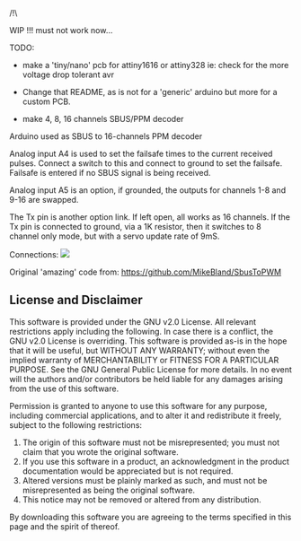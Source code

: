 
/!\

WIP !!! must not work now...


TODO:
- make a 'tiny/nano' pcb for attiny1616 or attiny328
ie: check for the more voltage drop tolerant avr

- Change that README, as is not for a 'generic' arduino but more for a custom PCB.

- make 4, 8, 16 channels SBUS/PPM decoder


Arduino used as SBUS to 16-channels PPM decoder

Analog input A4 is used to set the failsafe times to the current received pulses.
Connect a switch to this and connect to ground to set the failsafe.
Failsafe is entered if no SBUS signal is being received.

Analog input A5 is an option, if grounded, the outputs for channels 1-8 and 9-16
are swapped.

The Tx pin is another option link. If left open, all works as 16 channels.
If the Tx pin is connected to ground, via a 1K resistor, then it switches 
to 8 channel only mode, but with a servo update rate of 9mS.

Connections:
<img src="Docs/Wiring.jpg"/>


Original 'amazing' code from:
https://github.com/MikeBland/SbusToPWM


## License and Disclaimer
This software is provided under the GNU v2.0 License. All relevant restrictions apply including the following. In case there is a conflict, the GNU v2.0 License is overriding.
This software is provided as-is in the hope that it will be useful, but WITHOUT ANY WARRANTY; without even the implied warranty of MERCHANTABILITY or FITNESS FOR A PARTICULAR PURPOSE. See the GNU General Public License for more details. In no event will the authors and/or contributors be held liable for any damages arising from the use of this software.

Permission is granted to anyone to use this software for any purpose, including commercial applications, and to alter it and redistribute it freely, subject to the following restrictions:

1. The origin of this software must not be misrepresented; you must not claim that you wrote the original software.
2. If you use this software in a product, an acknowledgment in the product documentation would be appreciated but is not required.
3. Altered versions must be plainly marked as such, and must not be misrepresented as being the original software.
4. This notice may not be removed or altered from any distribution.  

By downloading this software you are agreeing to the terms specified in this page and the spirit of thereof.
